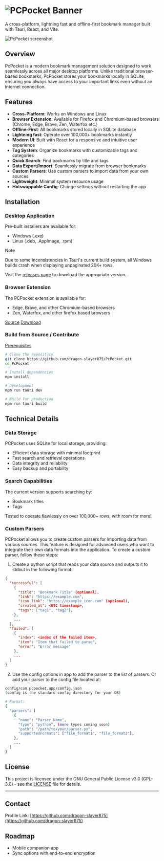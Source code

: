# ![PCPocket Banner](https://github.com/user-attachments/assets/98e1ef3f-9e2d-47bc-8e6a-0a6f26b7ea36)

A cross-platform, lightning fast and offline-first bookmark manager built with Tauri, React, and Vite.

![PcPocket screenshot](https://github.com/user-attachments/assets/eebf43a1-9f1e-4707-89e2-549e9792a909)

## Overview

PcPocket is a modern bookmark management solution designed to work seamlessly across all major desktop platforms. Unlike traditional browser-based bookmarks, PcPocket stores your bookmarks locally in SQLite, ensuring you always have access to your important links even without an internet connection.

## Features

- **Cross-Platform**: Works on Windows and Linux
- **Browser Extension**: Available for Firefox and Chromium-based browsers (Chrome, Edge, Brave, Zen, Waterfox etc.)
- **Offline-First**: All bookmarks stored locally in SQLite database
- **Lightning fast**: Operate over 100,000+ bookmarks instantly
- **Modern UI**: Built with React for a responsive and intuitive user experience
- **Tag System**: Organize bookmarks with customizable tags and categories
- **Quick Search**: Find bookmarks by title and tags
- **Data Export/Import**: Seamlessly migrate from browser bookmarks
- **Custom Parsers**: Use custom parsers to import data from your own sources
- **Lightweight**: Minimal system resource usage
- **Hotswappable Config**: Change settings without restarting the app

## Installation

### Desktop Application

Pre-built installers are available for:

- Windows (.exe)
- Linux (.deb, .AppImage, .rpm)

> [!NOTE]
> Due to some inconsistencies in Tauri's current build system, all Windows builds crash when displaying unpaginated 20K+ rows.

Visit the [releases page](https://github.com/dragon-slayer875/PcPocket/releases) to download the appropriate version.

### Browser Extension

The PCPocket extension is available for:

- Edge, Brave, and other Chromium-based browsers
- Zen, Waterfox, and other firefox based browsers

[Source](https://github.com/dragon-slayer875/pcpocket-extension) [Download](https://github.com/dragon-slayer875/pcpocket-extension/releases)

### Build from Source / Contribute

[Prerequisites](https://tauri.app/start/prerequisites/)

```bash
# Clone the repository
git clone https://github.com/dragon-slayer875/PcPocket.git
cd PcPocket

# Install dependencies
npm install

# Development
npm run tauri dev

# Build for production
npm run tauri build
```

## Technical Details

### Data Storage

PCPocket uses SQLite for local storage, providing:

- Efficient data storage with minimal footprint
- Fast search and retrieval operations
- Data integrity and reliability
- Easy backup and portability

### Search Capabilities

The current version supports searching by:

- Bookmark titles
- Tags

Tested to operate flawlessly on over 100,000+ rows, with room for more!

### Custom Parsers

PCPocket allows you to create custom parsers for importing data from various sources. This feature is designed for advanced users who want to integrate their own data formats into the application.
To create a custom parser, follow these steps:

1. Create a python script that reads your data source and outputs it to stdout in the following format:

```json
{
  "successful": [
    {
      "title": "Bookmark Title" (optional),
      "link": "https://example.com",
      "icon_link": "https://example_icon.com" (optional),
      "created_at": <UTC timestamp>,
      "tags": ["tag1", "tag2"],
    },
    ...
  ],
  "failed": [
    {
      "index": <index of the failed item>,
      "item": "Item that failed to parse",
      "error": "Error message"
    },
    ...
  ]
}
```

2. Use the config options in app to add the parser to the list of parsers.
   Or add your parser to the config file located at:

```bash
config/com.pcpocket.app/config.json
(config is the standard config directory for your OS)

# Format:
{
  "parsers": [
    {
      "name": "Parser Name",
      "type": "python", (more types coming soon)
      "path": "/path/to/your/parser.py",
      "supportedFormats": ["file_format1", "file_format2"],
    },
    ...
  ]
}
```

## License

This project is licensed under the GNU General Public License v3.0 (GPL-3.0) - see the [LICENSE](LICENSE) file for details.

---

## Contact

Profile Link: [https://github.com/dragon-slayer875](https://github.com/dragon-slayer875)

## Roadmap

- Mobile companion app
- Sync options with end-to-end encryption
